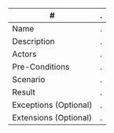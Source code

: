 | #                     | . |
|-----------------------|---|
| Name                  | . |
| Description           | . |
| Actors                | . |
| Pre-Conditions        | . |
| Scenario              | . |
| Result                | . |
| Exceptions (Optional) | . |
| Extensions (Optional) | . |
